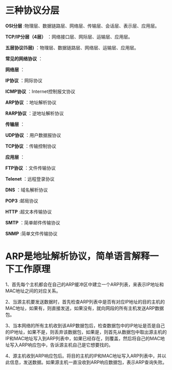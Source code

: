 
# 三种协议分层 

**OSI分层** :物理层、数据链路层、网络层、传输层、会话层、表示层、应用层。

**TCP/IP分层（4层）** ：网络接口层、网际层、运输层、应用层。

**五层协议(5层)** ：物理层、数据链路层、网络层、运输层、应用层。

**常见的网络协议** ：

**网络层** ：

**IP协议** ：网际协议

**ICMP协议** ：Internet控制报文协议

**ARP协议** ：地址解析协议

**RARP协议** ：逆地址解析协议

**传输层** ：

**UDP协议** ：用户数据报协议

**TCP协议** ：传输控制协议

**应用层** ：

**FTP协议** ：文件传输协议

**Telenet** ：远程登录协议

**DNS** ：域名解析协议

**POP3** :邮局协议

**HTTP** :超文本传输协议

**SMTP** ：简单邮件传输协议

**SNMP** :简单文件传输协议

# ARP是地址解析协议，简单语言解释一下工作原理

1、首先每个主机都会在自己的ARP缓冲区中建立一个ARP列表，来表示IP地址和MAC地址之间的对应关系。

2、当源主机要发送数据时，首先检查ARP列表中是否有对应IP地址的目的主机的MAC地址，如果有，则直接发送，如果没有，就向网段的所有主机发送ARP数据包。

3、当本网络的所有主机收到该ARP数据包后，检查数据包中的IP地址是否是自己的IP地址，如果不是，则丢弃该数据包，如果是，则首先从数据包中取出源主机的IP和MAC地址写入到ARP列表中，如果已经存在，则覆盖，然后将自己的MAC地址写入ARP响应包中，告诉源主机自己是它想要找的。

4、源主机收到ARP响应包后。将目的主机的IP和MAC地址写入ARP列表中，并以此信息，发送数据。如果源主机一直没收到ARP响应数据包，表示ARP查询失败。

























